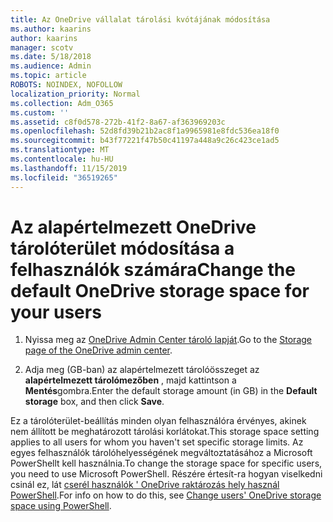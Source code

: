 ```yaml
---
title: Az OneDrive vállalat tárolási kvótájának módosítása
ms.author: kaarins
author: kaarins
manager: scotv
ms.date: 5/18/2018
ms.audience: Admin
ms.topic: article
ROBOTS: NOINDEX, NOFOLLOW
localization_priority: Normal
ms.collection: Adm_O365
ms.custom: ''
ms.assetid: c8f0d578-272b-41f2-8a67-af363969203c
ms.openlocfilehash: 52d8fd39b21b2ac8f1a9965981e8fdc536ea18f0
ms.sourcegitcommit: b43f77221f47b50c41197a448a9c26c423ce1ad5
ms.translationtype: MT
ms.contentlocale: hu-HU
ms.lasthandoff: 11/15/2019
ms.locfileid: "36519265"
---
```

# <a name="change-the-default-onedrive-storage-space-for-your-users"></a><span data-ttu-id="d1b57-102">Az alapértelmezett OneDrive tárolóterület módosítása a felhasználók számára</span><span class="sxs-lookup"><span data-stu-id="d1b57-102">Change the default OneDrive storage space for your users</span></span>

1. <span data-ttu-id="d1b57-103">Nyissa meg az [OneDrive Admin Center tároló lapját](https://admin.onedrive.com/?v=StorageSettings).</span><span class="sxs-lookup"><span data-stu-id="d1b57-103">Go to the [Storage page of the OneDrive admin center](https://admin.onedrive.com/?v=StorageSettings).</span></span>
    
2. <span data-ttu-id="d1b57-104">Adja meg (GB-ban) az alapértelmezett tárolóösszeget az **alapértelmezett tárolómezőben** , majd kattintson a **Mentés**gombra.</span><span class="sxs-lookup"><span data-stu-id="d1b57-104">Enter the default storage amount (in GB) in the **Default storage** box, and then click **Save**.</span></span>
    
<span data-ttu-id="d1b57-105">Ez a tárolóterület-beállítás minden olyan felhasználóra érvényes, akinek nem állított be meghatározott tárolási korlátokat.</span><span class="sxs-lookup"><span data-stu-id="d1b57-105">This storage space setting applies to all users for whom you haven't set specific storage limits.</span></span> <span data-ttu-id="d1b57-106">Az egyes felhasználók tárolóhelyességének megváltoztatásához a Microsoft PowerShellt kell használnia.</span><span class="sxs-lookup"><span data-stu-id="d1b57-106">To change the storage space for specific users, you need to use Microsoft PowerShell.</span></span> <span data-ttu-id="d1b57-107">Részére értesít-ra hogyan viselkedni csinál ez, lát [cserél használók ' OneDrive raktározás hely használ PowerShell](https://go.microsoft.com/fwlink/?linkid=866402).</span><span class="sxs-lookup"><span data-stu-id="d1b57-107">For info on how to do this, see [Change users' OneDrive storage space using PowerShell](https://go.microsoft.com/fwlink/?linkid=866402).</span></span>
  

